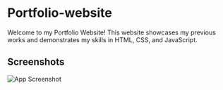 # Portfolio-website
Welcome to my Portfolio Website! This website showcases my previous works and demonstrates my skills in HTML, CSS, and JavaScript.


## Screenshots


![App Screenshot](https://i.postimg.cc/8zjbZRc5/screencapture-file-D-BROTOTYPE-4-WEEK-2-2-websites-1-portfolio-index-html-2024-03-03-13-58-49.png)
